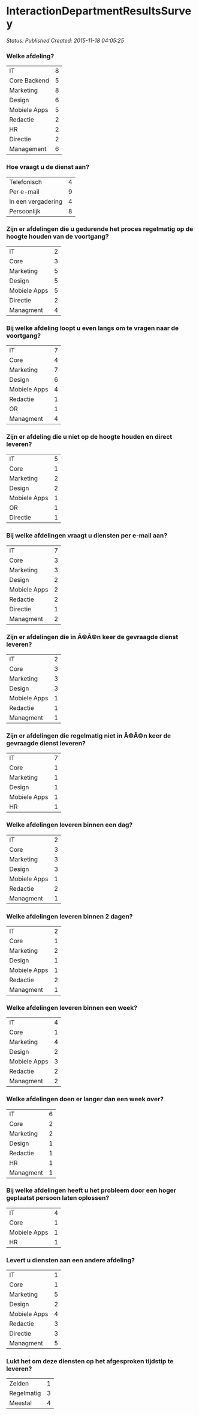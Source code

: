 # InteractionDepartmentResultsSurvey

_Status: Published_
_Created: 2015-11-18 04:05:25_

<div class="webform-analysis-data">
    <div class="webform-analysis-component webform-analysis-component-select webform-analysis-component--welke-afdeling">
  <div class="webform-analysis-component-inner">
    <h3>Welke afdeling?</h3>
    <table class="webform-analysis-table">
<tbody>
 <tr class="odd"><td>IT</td><td>8</td> </tr>
 <tr class="even"><td>Core Backend</td><td>5</td> </tr>
 <tr class="odd"><td>Marketing</td><td>8</td> </tr>
 <tr class="even"><td>Design</td><td>6</td> </tr>
 <tr class="odd"><td>Mobiele Apps</td><td>5</td> </tr>
 <tr class="even"><td>Redactie</td><td>2</td> </tr>
 <tr class="odd"><td>HR</td><td>2</td> </tr>
 <tr class="even"><td>Directie</td><td>2</td> </tr>
 <tr class="odd"><td>Management</td><td>6</td> </tr>
</tbody>
</table>
  </div>
</div>
<div class="webform-analysis-component webform-analysis-component-select webform-analysis-component--hoe-vraagt-u-de-dienst-aan">
  <div class="webform-analysis-component-inner">
    <h3>Hoe vraagt u de dienst aan?</h3>
    <table class="webform-analysis-table">
<tbody>
 <tr class="odd"><td>Telefonisch</td><td>4</td> </tr>
 <tr class="even"><td>Per e-mail</td><td>9</td> </tr>
 <tr class="odd"><td>In een vergadering</td><td>4</td> </tr>
 <tr class="even"><td>Persoonlijk</td><td>8</td> </tr>
</tbody>
</table>
  </div>
</div>
<div class="webform-analysis-component webform-analysis-component-select webform-analysis-component--welke-diensten-houden-u-op-de-hoogte-gedurende-het-proces-mbv-voortgang-of-andere-meldingen">
  <div class="webform-analysis-component-inner">
    <h3>Zijn er afdelingen die u gedurende het proces regelmatig op de hoogte houden van de voortgang?</h3>
    <table class="webform-analysis-table">
<tbody>
 <tr class="odd"><td>IT</td><td>2</td> </tr>
 <tr class="even"><td>Core</td><td>3</td> </tr>
 <tr class="odd"><td>Marketing</td><td>5</td> </tr>
 <tr class="even"><td>Design</td><td>5</td> </tr>
 <tr class="odd"><td>Mobiele Apps</td><td>5</td> </tr>
 <tr class="even"><td>Directie</td><td>2</td> </tr>
 <tr class="odd"><td>Managment</td><td>4</td> </tr>
</tbody>
</table>
  </div>
</div>
<div class="webform-analysis-component webform-analysis-component-select webform-analysis-component--bij-welke-diensten-loopt-u-even-langs-om-het-te-vragen">
  <div class="webform-analysis-component-inner">
    <h3>Bij welke afdeling loopt u even langs om te vragen naar de voortgang?</h3>
    <table class="webform-analysis-table">
<tbody>
 <tr class="odd"><td>IT</td><td>7</td> </tr>
 <tr class="even"><td>Core</td><td>4</td> </tr>
 <tr class="odd"><td>Marketing</td><td>7</td> </tr>
 <tr class="even"><td>Design</td><td>6</td> </tr>
 <tr class="odd"><td>Mobiele Apps</td><td>4</td> </tr>
 <tr class="even"><td>Redactie</td><td>1</td> </tr>
 <tr class="odd"><td>OR</td><td>1</td> </tr>
 <tr class="even"><td>Managment</td><td>4</td> </tr>
</tbody>
</table>
  </div>
</div>
<div class="webform-analysis-component webform-analysis-component-select webform-analysis-component--zijn-er-diensten-waar-u-het-gevoel-heeft-niet-op-de-hoogte-te-worden-gehouden">
  <div class="webform-analysis-component-inner">
    <h3>Zijn er afdeling die u niet op de hoogte houden en direct leveren?</h3>
    <table class="webform-analysis-table">
<tbody>
 <tr class="odd"><td>IT</td><td>5</td> </tr>
 <tr class="even"><td>Core</td><td>1</td> </tr>
 <tr class="odd"><td>Marketing</td><td>2</td> </tr>
 <tr class="even"><td>Design</td><td>2</td> </tr>
 <tr class="odd"><td>Mobiele Apps</td><td>1</td> </tr>
 <tr class="even"><td>OR</td><td>1</td> </tr>
 <tr class="odd"><td>Directie</td><td>1</td> </tr>
</tbody>
</table>
  </div>
</div>
<div class="webform-analysis-component webform-analysis-component-select webform-analysis-component--welke-diensten-vraagt-u-per-mail-aan">
  <div class="webform-analysis-component-inner">
    <h3>Bij welke afdelingen vraagt u diensten per e-mail aan?</h3>
    <table class="webform-analysis-table">
<tbody>
 <tr class="odd"><td>IT</td><td>7</td> </tr>
 <tr class="even"><td>Core</td><td>3</td> </tr>
 <tr class="odd"><td>Marketing</td><td>3</td> </tr>
 <tr class="even"><td>Design</td><td>2</td> </tr>
 <tr class="odd"><td>Mobiele Apps</td><td>2</td> </tr>
 <tr class="even"><td>Redactie</td><td>2</td> </tr>
 <tr class="odd"><td>Directie</td><td>1</td> </tr>
 <tr class="even"><td>Managment</td><td>2</td> </tr>
</tbody>
</table>
  </div>
</div>
<div class="webform-analysis-component webform-analysis-component-select webform-analysis-component--zijn-er-afdelingen-die-in-een-keer-de-gevraagde-dienst-leveren">
  <div class="webform-analysis-component-inner">
    <h3>Zijn er afdelingen die in Ã©Ã©n keer de gevraagde dienst leveren?</h3>
    <table class="webform-analysis-table">
<tbody>
 <tr class="odd"><td>IT</td><td>2</td> </tr>
 <tr class="even"><td>Core</td><td>3</td> </tr>
 <tr class="odd"><td>Marketing</td><td>3</td> </tr>
 <tr class="even"><td>Design</td><td>3</td> </tr>
 <tr class="odd"><td>Mobiele Apps</td><td>1</td> </tr>
 <tr class="even"><td>Redactie</td><td>1</td> </tr>
 <tr class="odd"><td>Managment</td><td>1</td> </tr>
</tbody>
</table>
  </div>
</div>
<div class="webform-analysis-component webform-analysis-component-select webform-analysis-component--zijn-er-afdeling-die-niet-regelmatig-niet-in-een-keer-de-gevraagde-dienst-leveren">
  <div class="webform-analysis-component-inner">
    <h3>Zijn er afdelingen die regelmatig niet in Ã©Ã©n keer de gevraagde dienst leveren?</h3>
    <table class="webform-analysis-table">
<tbody>
 <tr class="odd"><td>IT</td><td>7</td> </tr>
 <tr class="even"><td>Core</td><td>1</td> </tr>
 <tr class="odd"><td>Marketing</td><td>1</td> </tr>
 <tr class="even"><td>Design</td><td>1</td> </tr>
 <tr class="odd"><td>Mobiele Apps</td><td>1</td> </tr>
 <tr class="even"><td>HR</td><td>1</td> </tr>
</tbody>
</table>
  </div>
</div>
<div class="webform-analysis-component webform-analysis-component-select webform-analysis-component--welke-diensten-leveren-binnen-een-dag">
  <div class="webform-analysis-component-inner">
    <h3>Welke afdelingen leveren binnen een dag?</h3>
    <table class="webform-analysis-table">
<tbody>
 <tr class="odd"><td>IT</td><td>2</td> </tr>
 <tr class="even"><td>Core</td><td>3</td> </tr>
 <tr class="odd"><td>Marketing</td><td>3</td> </tr>
 <tr class="even"><td>Design</td><td>3</td> </tr>
 <tr class="odd"><td>Mobiele Apps</td><td>1</td> </tr>
 <tr class="even"><td>Redactie</td><td>2</td> </tr>
 <tr class="odd"><td>Managment</td><td>1</td> </tr>
</tbody>
</table>
  </div>
</div>
<div class="webform-analysis-component webform-analysis-component-select webform-analysis-component--welke-diensten-leveren-binnen-2-dagen">
  <div class="webform-analysis-component-inner">
    <h3>Welke afdelingen leveren binnen 2 dagen?</h3>
    <table class="webform-analysis-table">
<tbody>
 <tr class="odd"><td>IT</td><td>2</td> </tr>
 <tr class="even"><td>Core</td><td>1</td> </tr>
 <tr class="odd"><td>Marketing</td><td>2</td> </tr>
 <tr class="even"><td>Design</td><td>1</td> </tr>
 <tr class="odd"><td>Mobiele Apps</td><td>1</td> </tr>
 <tr class="even"><td>Redactie</td><td>2</td> </tr>
 <tr class="odd"><td>Managment</td><td>1</td> </tr>
</tbody>
</table>
  </div>
</div>
<div class="webform-analysis-component webform-analysis-component-select webform-analysis-component--welke-diensten-leveren-binnen-een-week">
  <div class="webform-analysis-component-inner">
    <h3>Welke afdelingen leveren binnen een week?</h3>
    <table class="webform-analysis-table">
<tbody>
 <tr class="odd"><td>IT</td><td>4</td> </tr>
 <tr class="even"><td>Core</td><td>1</td> </tr>
 <tr class="odd"><td>Marketing</td><td>4</td> </tr>
 <tr class="even"><td>Design</td><td>2</td> </tr>
 <tr class="odd"><td>Mobiele Apps</td><td>3</td> </tr>
 <tr class="even"><td>Redactie</td><td>2</td> </tr>
 <tr class="odd"><td>Managment</td><td>2</td> </tr>
</tbody>
</table>
  </div>
</div>
<div class="webform-analysis-component webform-analysis-component-select webform-analysis-component--welke-diensten-doen-er-langer-dan-een-week-over">
  <div class="webform-analysis-component-inner">
    <h3>Welke afdelingen doen er langer dan een week over?</h3>
    <table class="webform-analysis-table">
<tbody>
 <tr class="odd"><td>IT</td><td>6</td> </tr>
 <tr class="even"><td>Core</td><td>2</td> </tr>
 <tr class="odd"><td>Marketing</td><td>2</td> </tr>
 <tr class="even"><td>Design</td><td>1</td> </tr>
 <tr class="odd"><td>Redactie</td><td>1</td> </tr>
 <tr class="even"><td>HR</td><td>1</td> </tr>
 <tr class="odd"><td>Managment</td><td>1</td> </tr>
</tbody>
</table>
  </div>
</div>
<div class="webform-analysis-component webform-analysis-component-select webform-analysis-component--bij-welke-dienst-heeft-u-de-vraag-wel-eens-gescaleerd">
  <div class="webform-analysis-component-inner">
    <h3>Bij welke afdelingen heeft u het probleem door een hoger geplaatst persoon laten oplossen?</h3>
    <table class="webform-analysis-table">
<tbody>
 <tr class="odd"><td>IT</td><td>4</td> </tr>
 <tr class="even"><td>Core</td><td>1</td> </tr>
 <tr class="odd"><td>Mobiele Apps</td><td>1</td> </tr>
 <tr class="even"><td>HR</td><td>1</td> </tr>
</tbody>
</table>
  </div>
</div>
<div class="webform-analysis-component webform-analysis-component-select webform-analysis-component--levert-u-diensten-aan-een-andere-afdeling">
  <div class="webform-analysis-component-inner">
    <h3>Levert u diensten aan een andere afdeling?</h3>
    <table class="webform-analysis-table">
<tbody>
 <tr class="odd"><td>IT</td><td>1</td> </tr>
 <tr class="even"><td>Core</td><td>1</td> </tr>
 <tr class="odd"><td>Marketing</td><td>5</td> </tr>
 <tr class="even"><td>Design</td><td>2</td> </tr>
 <tr class="odd"><td>Mobiele Apps</td><td>4</td> </tr>
 <tr class="even"><td>Redactie</td><td>3</td> </tr>
 <tr class="odd"><td>Directie</td><td>3</td> </tr>
 <tr class="even"><td>Managment</td><td>5</td> </tr>
</tbody>
</table>
  </div>
</div>
<div class="webform-analysis-component webform-analysis-component-select webform-analysis-component--lukt-het-om-deze-diensten-op-het-afgesproken-tijdstip-te-leveren">
  <div class="webform-analysis-component-inner">
    <h3>Lukt het om deze diensten op het afgesproken tijdstip te leveren?</h3>
    <table class="webform-analysis-table">
<tbody>
 <tr class="odd"><td>Zelden</td><td>1</td> </tr>
 <tr class="even"><td>Regelmatig</td><td>3</td> </tr>
 <tr class="odd"><td>Meestal</td><td>4</td> </tr>
</tbody>
</table>
  </div>
</div>
  </div>
  